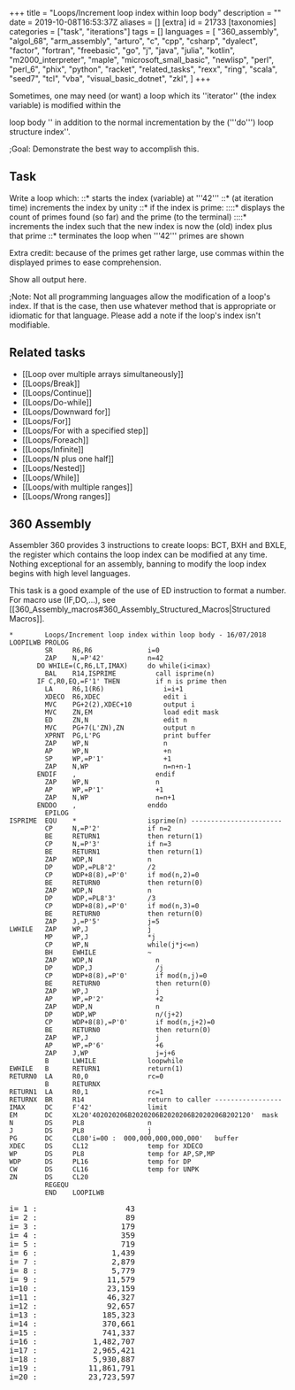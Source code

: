 +++
title = "Loops/Increment loop index within loop body"
description = ""
date = 2019-10-08T16:53:37Z
aliases = []
[extra]
id = 21733
[taxonomies]
categories = ["task", "iterations"]
tags = []
languages = [
  "360_assembly",
  "algol_68",
  "arm_assembly",
  "arturo",
  "c",
  "cpp",
  "csharp",
  "dyalect",
  "factor",
  "fortran",
  "freebasic",
  "go",
  "j",
  "java",
  "julia",
  "kotlin",
  "m2000_interpreter",
  "maple",
  "microsoft_small_basic",
  "newlisp",
  "perl",
  "perl_6",
  "phix",
  "python",
  "racket",
  "related_tasks",
  "rexx",
  "ring",
  "scala",
  "seed7",
  "tcl",
  "vba",
  "visual_basic_dotnet",
  "zkl",
]
+++

Sometimes, one may need   (or want)   a loop which
its   ''iterator''   (the index
variable)   is modified within the

loop body   '' in addition to the normal incrementation by the   ('''do''')   loop structure index''.


;Goal:
Demonstrate the best way to accomplish this.


<!-- ··· with a nod to Douglas Adams  (42 being the ultimate answer to THE question). !-->

## Task

Write a loop which:
::*   starts the index (variable) at   '''42'''
::*   (at iteration time)   increments the index by unity
::*   if the index is prime:
::::*   displays the count of primes found (so far) and the prime   (to the terminal)
::::*   increments the index such that the new index is now the (old) index plus that prime
::*   terminates the loop when   '''42'''   primes are shown


Extra credit:   because of the primes get rather large, use commas
within the displayed primes to ease comprehension.


Show all output here.


;Note:
Not all programming languages allow the modification of a
loop's index.   If that is the case, then use whatever method that
is appropriate or idiomatic for that language.   Please add a note
if the loop's index isn't modifiable.


## Related tasks

*   [[Loop over multiple arrays simultaneously]]
*   [[Loops/Break]]
*   [[Loops/Continue]]
*   [[Loops/Do-while]]
*   [[Loops/Downward for]]
*   [[Loops/For]]
*   [[Loops/For with a specified step]]
*   [[Loops/Foreach]]
*   [[Loops/Infinite]]
*   [[Loops/N plus one half]]
*   [[Loops/Nested]]
*   [[Loops/While]]
*   [[Loops/with multiple ranges]]
*   [[Loops/Wrong ranges]]





## 360 Assembly

Assembler 360 provides 3 instructions to create loops: BCT, BXH and BXLE, the register which contains the loop index can be modified at any time. Nothing exceptional for an assembly, banning to modify the loop index begins with high level languages.

This task is a good example of the use of ED instruction to format a number.
For macro use (IF,DO,...), see [[360_Assembly_macros#360_Assembly_Structured_Macros|Structured Macros]].

```360asm
*        Loops/Increment loop index within loop body - 16/07/2018
LOOPILWB PROLOG
         SR     R6,R6              i=0
         ZAP    N,=P'42'           n=42
       DO WHILE=(C,R6,LT,IMAX)     do while(i<imax)
         BAL    R14,ISPRIME          call isprime(n)
       IF C,R0,EQ,=F'1' THEN         if n is prime then
         LA     R6,1(R6)               i=i+1
         XDECO  R6,XDEC                edit i
         MVC    PG+2(2),XDEC+10        output i
         MVC    ZN,EM                  load edit mask
         ED     ZN,N                   edit n
         MVC    PG+7(L'ZN),ZN          output n
         XPRNT  PG,L'PG                print buffer
         ZAP    WP,N                   n
         AP     WP,N                   +n
         SP     WP,=P'1'               +1
         ZAP    N,WP                   n=n+n-1
       ENDIF    ,                    endif
         ZAP    WP,N                 n
         AP     WP,=P'1'             +1
         ZAP    N,WP                 n=n+1
       ENDDO    ,                  enddo
         EPILOG
ISPRIME  EQU    *                  isprime(n) -----------------------
         CP     N,=P'2'            if n=2
         BE     RETURN1            then return(1)
         CP     N,=P'3'            if n=3
         BE     RETURN1            then return(1)
         ZAP    WDP,N              n
         DP     WDP,=PL8'2'        /2
         CP     WDP+8(8),=P'0'     if mod(n,2)=0
         BE     RETURN0            then return(0)
         ZAP    WDP,N              n
         DP     WDP,=PL8'3'        /3
         CP     WDP+8(8),=P'0'     if mod(n,3)=0
         BE     RETURN0            then return(0)
         ZAP    J,=P'5'            j=5
LWHILE   ZAP    WP,J               j
         MP     WP,J               *j
         CP     WP,N               while(j*j<=n)
         BH     EWHILE             ~
         ZAP    WDP,N                n
         DP     WDP,J                /j
         CP     WDP+8(8),=P'0'       if mod(n,j)=0
         BE     RETURN0              then return(0)
         ZAP    WP,J                 j
         AP     WP,=P'2'             +2
         ZAP    WDP,N                n
         DP     WDP,WP               n/(j+2)
         CP     WDP+8(8),=P'0'       if mod(n,j+2)=0
         BE     RETURN0              then return(0)
         ZAP    WP,J                 j
         AP     WP,=P'6'             +6
         ZAP    J,WP                 j=j+6
         B      LWHILE             loopwhile
EWHILE   B      RETURN1            return(1)
RETURN0  LA     R0,0               rc=0
         B      RETURNX
RETURN1  LA     R0,1               rc=1
RETURNX  BR     R14                return to caller -----------------
IMAX     DC     F'42'              limit
EM       DC     XL20'402020206B2020206B2020206B2020206B202120'  mask
N        DS     PL8                n
J        DS     PL8                j
PG       DC     CL80'i=00 :  000,000,000,000,000'   buffer
XDEC     DS     CL12               temp for XDECO
WP       DS     PL8                temp for AP,SP,MP
WDP      DS     PL16               temp for DP
CW       DS     CL16               temp for UNPK
ZN       DS     CL20
         REGEQU
         END    LOOPILWB
```

<pre style="height:40ex">
i= 1 :                   43
i= 2 :                   89
i= 3 :                  179
i= 4 :                  359
i= 5 :                  719
i= 6 :                1,439
i= 7 :                2,879
i= 8 :                5,779
i= 9 :               11,579
i=10 :               23,159
i=11 :               46,327
i=12 :               92,657
i=13 :              185,323
i=14 :              370,661
i=15 :              741,337
i=16 :            1,482,707
i=17 :            2,965,421
i=18 :            5,930,887
i=19 :           11,861,791
i=20 :           23,723,597
i=21 :           47,447,201
i=22 :           94,894,427
i=23 :          189,788,857
i=24 :          379,577,741
i=25 :          759,155,483
i=26 :        1,518,310,967
i=27 :        3,036,621,941
i=28 :        6,073,243,889
i=29 :       12,146,487,779
i=30 :       24,292,975,649
i=31 :       48,585,951,311
i=32 :       97,171,902,629
i=33 :      194,343,805,267
i=34 :      388,687,610,539
i=35 :      777,375,221,081
i=36 :    1,554,750,442,183
i=37 :    3,109,500,884,389
i=38 :    6,219,001,768,781
i=39 :   12,438,003,537,571
i=40 :   24,876,007,075,181
i=41 :   49,752,014,150,467
i=42 :   99,504,028,301,131

```



## ALGOL 68

In Algol 68, the FOR loop counter cannot be modified in the loop. This uses a WHILE loop testing at the top but is otherwise largely a translation of the Kotlin entry.

```algol68
BEGIN
    # returns TRUE if n is prime, FALSE otherwise #
    PROC is prime = ( LONG INT n )BOOL:
         IF   n MOD 2 = 0 THEN n = 2
         ELIF n MOD 3 = 0 THEN n = 3
         ELSE
            LONG INT d := 5;
            BOOL result := TRUE;
            WHILE IF   d * d > n   THEN FALSE
                  ELIF n MOD d = 0 THEN result := FALSE
                  ELIF d +:= 2;
                       n MOD d = 0 THEN result := FALSE
                  ELSE d +:= 4; TRUE
                  FI
            DO SKIP OD;
            result
         FI # is prime # ;

    LONG INT i := 42;
    LONG INT n := 0;
    WHILE n < 42 DO
        IF is prime( i ) THEN
            n +:= 1;
            print( ( "n = "
                   , whole( n,  -2 )
                   , "  "
                   , whole( i, -19 )
                   , newline
                   )
                 );
            i +:= i - 1
        FI;
        i +:= 1
    OD
END
```

```txt

n =  1                   43
n =  2                   89
n =  3                  179
n =  4                  359
n =  5                  719
n =  6                 1439
n =  7                 2879
n =  8                 5779
n =  9                11579
n = 10                23159
n = 11                46327
n = 12                92657
n = 13               185323
n = 14               370661
n = 15               741337
n = 16              1482707
n = 17              2965421
n = 18              5930887
n = 19             11861791
n = 20             23723597
n = 21             47447201
n = 22             94894427
n = 23            189788857
n = 24            379577741
n = 25            759155483
n = 26           1518310967
n = 27           3036621941
n = 28           6073243889
n = 29          12146487779
n = 30          24292975649
n = 31          48585951311
n = 32          97171902629
n = 33         194343805267
n = 34         388687610539
n = 35         777375221081
n = 36        1554750442183
n = 37        3109500884389
n = 38        6219001768781
n = 39       12438003537571
n = 40       24876007075181
n = 41       49752014150467
n = 42       99504028301131

```



## ARM Assembly

```ARM Assembly

/* ARM assembly Raspberry PI  */
/*  program loopinc96.s   */

/************************************/
/* Constantes                       */
/************************************/
.equ STDOUT, 1     @ Linux output console
.equ EXIT,   1     @ Linux syscall
.equ WRITE,  4     @ Linux syscall

/*********************************/
/* Initialized data              */
/*********************************/
.data
szMessMultOver:     .asciz "Multiplication 64 : Dépassement de capacité.\n"
sMessResult:        .ascii "Index  : "
sMessIndex:         .fill 11, 1, ' '            @ size => 11
                    .ascii "Value  : "
sMessValeur:        .fill 21, 1, ' '            @ size => 21
szCarriageReturn:   .asciz "\n"

/*********************************/
/* UnInitialized data            */
/*********************************/
.bss
/*********************************/
/*  code section                 */
/*********************************/
.text
.global main
main:                                              @ entry of program
    mov r7,#0                                      @ counter
    mov r5,#42                                     @ start index low bits
    mov r6,#0                                      @ start index high bits
1:                                                 @ begin loop
    mov r0,r5
    mov r1,r6
    bl isPrime                                     @ prime ?
    bcs 100f                                       @ error overflow ?
    cmp r0,#1                                      @ is prime ?
    beq 2f                                         @ yes
    adds r5,#1                                     @ no -> increment index
    addcs r6,#1
    b 1b                                           @ and loop
2:                                                 @ display index and prime
    add r7,#1                                      @ increment counter
    mov r0,r7
    ldr r1,iAdrsMessIndex                          @ conversion index
    bl conversion10
    mov r0,r5
    mov r1,r6                                      @ conversion value
    ldr r2,iAdrsMessValeur
    bl conversionRegDoubleU                        @ conversion double -> ascii
    ldr r0,iAdrsMessResult
    bl affichageMess

    adds r5,r5
    add r6,r6
    addcs r6,#1
    cmp r7,#42                                     @ end ?
    blt 1b                                         @ no loop

100:                                               @ standard end of the program
    mov r0, #0                                     @ return code
    mov r7, #EXIT                                  @ request to exit program
    svc #0                                         @ perform the system call

iAdrsMessIndex:           .int sMessIndex
iAdrsMessValeur:          .int sMessValeur
iAdrszCarriageReturn:     .int szCarriageReturn
iAdrsMessResult:          .int sMessResult


/******************************************************************/
/*     display text with size calculation                         */
/******************************************************************/
/* r0 contains the address of the message */
affichageMess:
    push {r0,r1,r2,r7,lr}                          @ save  registres
    mov r2,#0                                      @ counter length
1:                                                 @ loop length calculation
    ldrb r1,[r0,r2]                                @ read octet start position + index
    cmp r1,#0                                      @ if 0 its over
    addne r2,r2,#1                                 @ else add 1 in the length
    bne 1b                                         @ and loop
                                                   @ so here r2 contains the length of the message
    mov r1,r0                                      @ address message in r1
    mov r0,#STDOUT                                 @ code to write to the standard output Linux
    mov r7, #WRITE                                 @ code call system "write"
    svc #0                                         @ call systeme
    pop {r0,r1,r2,r7,lr}                           @ restaur des  2 registres */
    bx lr                                          @ return
/******************************************************************/
/*     Converting a register to a decimal unsigned                */
/******************************************************************/
/* r0 contains value and r1 address area   */
/* r0 return size of result (no zero final in area) */
/* area size => 11 bytes          */
.equ LGZONECAL,   10
conversion10:
    push {r1-r4,lr}                                   @ save registers
    mov r3,r1
    mov r2,#LGZONECAL
1:                                                    @ start loop
    bl divisionpar10U                                 @ unsigned  r0 <- dividende. quotient ->r0 reste -> r1
    add r1,#48                                        @ digit
    strb r1,[r3,r2]                                   @ store digit on area
    cmp r0,#0                                         @ stop if quotient = 0
    subne r2,#1                                       @ else previous position
    bne 1b                                            @ and loop
                                                      @ and move digit from left of area
    mov r4,#0
2:
    ldrb r1,[r3,r2]
    strb r1,[r3,r4]
    add r2,#1
    add r4,#1
    cmp r2,#LGZONECAL
    ble 2b
                                                      @ and move spaces in end on area
    mov r0,r4                                         @ result length
    mov r1,#' '                                       @ space
3:
    strb r1,[r3,r4]                                   @ store space in area
    add r4,#1                                         @ next position
    cmp r4,#LGZONECAL
    ble 3b                                            @ loop if r4 <= area size

100:
    pop {r1-r4,lr}                                    @ restaur registres
    bx lr                                             @return

/***************************************************/
/*   division par 10   unsigned                    */
/***************************************************/
/* r0 dividende   */
/* r0 quotient   */
/* r1 remainder  */
divisionpar10U:
    push {r2,r3,r4, lr}
    mov r4,r0                                          @ save value
    //mov r3,#0xCCCD                                   @ r3 <- magic_number lower  raspberry 3
    //movt r3,#0xCCCC                                  @ r3 <- magic_number higter raspberry 3
    ldr r3,iMagicNumber                                @ r3 <- magic_number    raspberry 1 2
    umull r1, r2, r3, r0                               @ r1<- Lower32Bits(r1*r0) r2<- Upper32Bits(r1*r0)
    mov r0, r2, LSR #3                                 @ r2 <- r2 >> shift 3
    add r2,r0,r0, lsl #2                               @ r2 <- r0 * 5
    sub r1,r4,r2, lsl #1                               @ r1 <- r4 - (r2 * 2)  = r4 - (r0 * 10)
    pop {r2,r3,r4,lr}
    bx lr                                              @ leave function
iMagicNumber:  	.int 0xCCCCCCCD
/***************************************************/
/*   number is prime ?              */
/***************************************************/
/* r0 contains low bytes of double */
/* r1 contains high bytes of double */
/* r0 returns 1 if prime else 0  */
@2147483647
@4294967297
@131071
isPrime:
    push {r1-r5,lr}                      @ save registers
    mov r4,r0                            @ save double
    mov r5,r1
    subs r2,r0,#1                        @ exposant n - 1
    sbcs r3,r1,#0

    mov r0,#2                            @ base  2
    mov r1,#0
    bl moduloPuR96                       @ compute modulo
    bcs 100f                             @ overflow error
    cmp r0,#1                            @ modulo <> 1 -> no prime
    bne 90f

    mov r0,#3                            @ base 3
    mov r1,#0
    bl moduloPuR96
    bcs 100f                             @ overflow error
    cmp r0,#1
    bne 90f

    mov r0,#5                            @ base 5
    mov r1,#0
    bl moduloPuR96
    bcs 100f                             @ overflow error
    cmp r0,#1
    bne 90f

    mov r0,#7                            @ base 7
    mov r1,#0
    bl moduloPuR96
    bcs 100f                             @ overflow error
    cmp r0,#1
    bne 90f

    mov r0,#11                           @ base 11
    mov r1,#0
    bl moduloPuR96
    bcs 100f                             @ overflow error
    cmp r0,#1
    bne 90f

    mov r0,#13                           @ base 13
    mov r1,#0
    bl moduloPuR96
    bcs 100f                             @ overflow error
    cmp r0,#1
    bne 90f

    mov r0,#17                           @ base 17
    mov r1,#0
    bl moduloPuR96
    bcs 100f                             @ overflow error
    cmp r0,#1
    bne 90f
    mov r0,#1                            @ is prime
    msr     cpsr_f, #0                   @ no error overflow zero -> flags
    b 100f
90:
    mov r0,#0                            @ no prime
    msr     cpsr_f, #0                   @ no error overflow zero -> flags
100:                                     @ fin standard de la fonction
    pop {r1-r5,lr}                       @ restaur registers
    bx lr                                @ return


/********************************************************/
/*   compute  b pow e modulo m  */
/*                                             */
/********************************************************/
/* r0 base double low bits */
/* r1 base double high bits */
/* r2 exposant low bitss  */
/* r3 exposant high bits */
/* r4 modulo low bits */
/* r5 modulo high bits */
/* r0 returns result low bits */
/* r1 returns result high bits */
/* if overflow , flag carry is set else is clear */
moduloPuR96:
    push {r2-r12,lr}                       @ save registers
    cmp r0,#0                              @ control low byte <> zero
    bne 1f
    cmp r1,#0                              @ control high bytes <> zero
    beq 100f
1:
    mov r9,r4                              @ modulo PB
    mov r10,r5                             @ modulo PH
    mov r5,r2                              @ exposant **
    mov r6,r3                              @ exposant
    mov r7,r0                              @ base PB
    mov r8,r1                              @ base PH
    mov r2,#0
    mov r3,r9
    mov r4,r10
    mov r11,#1                             @ result PB
    mov r12,#0                             @ result PH
/* r0 contient partie basse dividende */
/* r1 contient partie moyenne dividende */
/* r2 contient partie haute du diviseur */
/* r3 contient partie basse diviseur  */
/* r4 contient partie haute diviseur  */
/* r0 retourne partie basse du quotient */
/* r1 retourne partie moyenne du quotient */
/* r2 retourne partie haute du quotient */
/* r3 retourne partie basse du reste */
/* r4 retourne partie haute du reste */
    bl divisionReg96DU
    mov r7,r3                               @ base <- remainder
    mov r8,r4
2:
    tst r5,#1                               @ test du bit 0
    beq 3f
    mov r0,r7
    mov r1,r8
    mov r2,r11
    mov r3,r12
    bl multiplicationR96U
    bcs 100f                                @ error overflow
    mov r3,r9
    mov r4,r10
    bl divisionReg96DU
    mov r11,r3                              @ result <- remainder
    mov r12,r4
3:
    mov r0,r7
    mov r1,r8
    mov r2,r7
    mov r3,r8
    bl multiplicationR96U
    bcs 100f                                @ error overflow
    mov r3,r9
    mov r4,r10
    bl divisionReg96DU
    mov r7,r3                               @ base <- remainder
    mov r8,r4

    lsr r5,#1
    lsrs r6,#1
    orrcs r5,#0x80000000
    cmp r5,#0
    bne 2b
    cmp r6,#0
    bne 2b
    mov r0,r11
    mov r1,r12
    msr     cpsr_f, #0                       @ no error overflow zero -> flags
100:                                         @ end function
   	pop {r2-r12,lr}                          @ restaur registers
    bx lr                                    @ return
/***************************************************/
/*   multiplication 2 registers (64 bits) unsigned */
/*   result in 3 registers 96 bits                 */
/***************************************************/
/* r0 low bits number 1    */
/* r1 high bits number 1    */
/* r2 low bits number 2    */
/* r3 high bits number 2    */
/* r0 returns low bits résult   */
/* r1 returns median bits résult */
/* r2 returns high bits résult  */
/* if overflow , flag carry is set else is clear */
multiplicationR96U:
    push {r3-r8,lr}           @ save registers
    umull r5,r6,r0,r2         @ mult low bits
    umull r4,r8,r0,r3         @ mult low bits 1 high bits 2
    mov r0,r5                 @ result low bits ok
    adds r4,r6                @ add results
    addcs  r8,#1              @ carry
    umull r6,r7,r1,r2         @ mult high bits 1 low bits 2
    adds r4,r6                @ add results
    addcs  r8,#1              @ carry
    adds r8,r7                @ add results
    bcs 99f                   @ overflow ?
    umull r6,r7,r1,r3         @ mult high bits 1 high bits 2
    cmp r7,#0                 @ error overflow ?
    bne 99f
    adds r8,r6                @ add results
    bcs 99f                   @ error overflow
    mov r1,r4                 @ return median bytes
    mov r2,r8                 @ return high bytes
    msr cpsr_f, #0            @ no error overflow zero -> flags
    b 100f
99:                           @ display message overflow
	ldr r0,iAdrszMessMultOver @
	bl affichageMess
    mov r0,#0
    mov r1,#0
    msr cpsr_f, #1<<29        @ maj flag carry à 1  et tous les autres à 0
100:                          @ end function
   	pop {r3-r8,lr}            @ restaur registers
    bx lr                     @ return
iAdrszMessMultOver:         .int szMessMultOver
/***************************************************/
/*   division number (3 registers) 92 bits by number (2 registers) 64 bits */
/*           unsigned                            */
/***************************************************/
/* r0 low bits dividende */
/* r1 median bits dividende */
/* r2 high bits dividende */
/* r3 low bits divisor  */
/* r4 high bits divis0r  */
/* r0 returns low bits quotient */
/* r1 returns median bits quotient */
/* r2 returns high bits quotien */
/* r3 returns low bits remainder */
/* r4 returns high bits remainder */
/* remainder do not is 3 registers */
divisionReg96DU:
    push {r5-r10,lr}    @ save registers
    mov r7,r3           @ low bits divisor
    mov r8,r4           @ high bits divisor
    mov r4,r0           @ low bits dividende -> low bits quotient
    mov r5,r1           @ median bits dividende  -> median bits quotient
    mov r6,r2           @ high bits dividende -> high bits quotient

                        @
    mov r0,#0           @ low bits remainder
    mov r1,#0           @ median bits remainder
    mov r2,#0           @ high bits remainder (not useful)
    mov r9,#96          @ counter loop (32 bits * 3)
    mov r10,#0          @ last bit
1:
    lsl   r2,#1         @ shift left high bits remainder
    lsls  r1,#1         @ shift left median bits remainder
    orrcs r2,#1         @ left bit median -> right bit high
    lsls r0,#1          @ shift left low bits remainder
    orrcs r1,#1         @ left bit low -> right bit median
    lsls r6,#1          @ shift left high bits quotient
    orrcs r0,#1         @ left bit high -> right bit low remainder
    lsls r5,#1          @ shift left median bits quotient
    orrcs r6,#1         @ left bit median -> right bit high
    lsls r4,#1          @ shift left low bits quotient
    orrcs r5,#1         @ left bit low -> right bit median
    orr r4,r10          @ last bit -> bit 0 quotient
    mov r10,#0          @ raz du bit
                        @ compare  remainder and divisor
    cmp r2,#0           @ high bit remainder
    bne 2f
    cmp r1,r8           @ compare median bits
    blo 3f              @ lower
    bhi 2f              @ highter
    cmp r0,r7           @ equal -> compare low bits
    blo 3f              @ lower
2:                      @ remainder > divisor
    subs r0,r7          @ sub divisor of remainder
    sbcs r1,r8
    mov r10,#0          @ reuse ponctuelle  r10
    sbc r2,r2,r10       @ carry
    mov r10,#1          @ last bit à 1
3:
    subs r9,#1          @ increment counter loop
    bgt 1b              @ and loop
    lsl r6,#1           @ shift left high bits quotient
    lsls r5,#1          @ shift left median bits quotient
    orrcs r6,#1         @ left bit median -> right bit high
    lsls r4,#1          @ shift left low bits quotient
    orrcs r5,#1         @ left bit low -> right bit median
    orr r4,r10          @ last bit -> bit 0 quotient
    mov r3,r0           @ low bits remainder
    mov r0,r4           @ low bits quotient
    mov r4,r1           @ high bits remainder
    mov r1,r5           @ median bits quotient
    //mov r5,r2
    mov r2,r6           @ high bits quotient

100:                    @ end function
   	pop {r5-r10,lr}     @ restaur registers
    bx lr               @ return

/***************************************************/
/*   Conversion double integer 64bits in ascii     */
/***************************************************/
/* r0 contains low bits     */
/* r1 contains high bits    */
/* r2 contains address area */
conversionRegDoubleU:
    push {r0-r5,lr}         @ save registers
    mov r5,r2
    mov r4,#19              @ start location
    mov r2,#10              @ conversion decimale
1:                          @ begin loop
    bl divisionReg64U       @ division by 10
    add r3,#48              @ -> digit ascii
    strb r3,[r5,r4]         @ store digit in area index r4
    sub r4,r4,#1            @ decrement index
    cmp r0,#0               @ low bits quotient = zero ?
    bne 1b	                @ no -> loop
    cmp r1,#0               @ high bits quotient = zero ?
    bne 1b                  @ no -> loop
                            @ spaces -> begin area
    mov r3,#' '             @ space
2:
    strb r3,[r5,r4]         @ store space in area
    subs r4,r4,#1           @ decrement index
    bge 2b                  @ and loop if > zéro

100:                        @ end fonction
   	pop {r0-r5,lr}          @ restaur registers
    bx lr                   @ return
/***************************************************/
/*   division number 64 bits / number 32 bits      */
/***************************************************/
/* r0 contains low bits dividende  */
/* r1 contains high bits dividente */
/* r2 contains divisor             */
/* r0 returns low bits quotient    */
/* r1 returns high bits quotient   */
/* r3 returns remainder            */
divisionReg64U:
    push {r4,r5,lr}    @ save registers
    mov r5,#0          @ raz remainder R
    mov r3,#64         @ loop counter
    mov r4,#0          @ last bit
1:
    lsl r5,#1          @ shift left remainder one bit
    lsls r1,#1         @ shift left high bits quotient one bit
    orrcs r5,#1        @ and bit -> remainder
    lsls r0,#1         @ shift left low bits quotient one bit
    orrcs r1,#1        @ and left bit -> high bits
    orr r0,r4          @ last bit  quotient
    mov r4,#0          @ raz last bit
    cmp r5,r2          @ compare remainder divisor
    subhs r5,r2        @ if highter sub divisor of remainder
    movhs r4,#1        @  and 1 -> last bit
3:
    subs r3,#1         @ decrement counter loop
    bgt 1b             @ and loop if not zero
    lsl r1,#1          @ else shift left higt bits quotient
    lsls r0,#1         @ and shift  left low bits
    orrcs r1,#1
    orr r0,r4          @ last bit quotient
    mov r3,r5
100:                   @ end function
    pop {r4,r5,lr}     @ restaur registers
    bx lr              @ return

```

<Pre>
pi@raspberrypi:~/asm/rosetta/ASS3 $ loopsinc96
Index  : 1          Value  :                   43
Index  : 2          Value  :                   89
Index  : 3          Value  :                  179
Index  : 4          Value  :                  359
Index  : 5          Value  :                  719
Index  : 6          Value  :                 1439
Index  : 7          Value  :                 2879
Index  : 8          Value  :                 5779
Index  : 9          Value  :                11579
Index  : 10         Value  :                23159
Index  : 11         Value  :                46327
Index  : 12         Value  :                92657
Index  : 13         Value  :               185323
Index  : 14         Value  :               370661
Index  : 15         Value  :               741337
Index  : 16         Value  :              1482707
Index  : 17         Value  :              2965421
Index  : 18         Value  :              5930887
Index  : 19         Value  :             11861791
Index  : 20         Value  :             23723597
Index  : 21         Value  :             47447201
Index  : 22         Value  :             94894427
Index  : 23         Value  :            189788857
Index  : 24         Value  :            379577741
Index  : 25         Value  :            759155483
Index  : 26         Value  :           1518310967
Index  : 27         Value  :           3036621941
Index  : 28         Value  :           6073243889
Index  : 29         Value  :          12146487779
Index  : 30         Value  :          24292975649
Index  : 31         Value  :          48585951311
Index  : 32         Value  :          97171902629
Index  : 33         Value  :         194343805267
Index  : 34         Value  :         388687610539
Index  : 35         Value  :         777375221081
Index  : 36         Value  :        1554750442183
Index  : 37         Value  :        3109500884389
Index  : 38         Value  :        6219001768781
Index  : 39         Value  :       12438003537571
Index  : 40         Value  :       24876007075181
Index  : 41         Value  :       49752014150467
Index  : 42         Value  :       99504028301131

```



## Arturo

```arturo
i 42
n 0

loop n<42 {
    if $(isPrime i) {
        n n+1
        print "n = " + $(padRight $(toString n) 2) + $(padRight $(toString i) 20)
        i 2*i-1
    }
    i i+1
}
```

```txt
n =  1                  43
n =  2                  89
n =  3                 179
n =  4                 359
n =  5                 719
n =  6                1439
n =  7                2879
n =  8                5779
n =  9               11579
n = 10               23159
n = 11               46327
n = 12               92657
n = 13              185323
n = 14              370661
n = 15              741337
n = 16             1482707
n = 17             2965421
n = 18             5930887
n = 19            11861791
n = 20            23723597
n = 21            47447201
n = 22            94894427
n = 23           189788857
n = 24           379577741
n = 25           759155483
n = 26          1518310967
n = 27          3036621941
n = 28          6073243889
n = 29         12146487779
n = 30         24292975649
n = 31         48585951311
n = 32         97171902629
n = 33        194343805267
n = 34        388687610539
n = 35        777375221081
n = 36       1554750442183
n = 37       3109500884389
n = 38       6219001768781
n = 39      12438003537571
n = 40      24876007075181
n = 41      49752014150467
n = 42      99504028301131
```


## C

The following uses a 'for' rather than a 'do/while' loop but otherwise is similar to the Kotlin
entry.

The 'thousands separator' aspect (using the ' flag in printf and setting the locale appropriately) works fine when compiled with gcc on Ubuntu 14.04 but may not work on some other systems as this is not a standard flag.

```c
#include <stdio.h>
#include <locale.h>

#define LIMIT 42

int is_prime(long long n) {
    if (n % 2 == 0) return n == 2;
    if (n % 3 == 0) return n == 3;
    long long d = 5;
    while (d * d <= n) {
        if (n % d == 0) return 0;
        d += 2;
        if (n % d == 0) return 0;
        d += 4;
    }
    return 1;
}

int main() {
    long long i;
    int n;
    setlocale(LC_NUMERIC, "");
    for (i = LIMIT, n = 0; n < LIMIT; i++)
        if (is_prime(i)) {
            n++;
            printf("n = %-2d  %'19lld\n", n, i);
            i += i - 1;
        }
    return 0;
}
```


```txt

Same as Kotlin entry

```


## C++


```cpp

#include "stdafx.h"
#include <iostream>
#include <math.h>
using namespace std;

bool isPrime(double number)
{
    for (double i = number - 1; i >= 2; i--) {
        if (fmod(number, i) == 0)
	    return false;
    }
    return true;
}
int main()
{
    double i = 42;
    int n = 0;
    while (n < 42)
    {
        if (isPrime(i))
        {
            n++;
	    cout.width(1); cout << left << "n = " << n;
            //Only for Text Alignment
            if (n < 10)
	    {
	        cout.width(40); cout << right << i << endl;
	    }
	    else
	    {
		cout.width(39); cout << right << i << endl;
	    }
            i += i - 1;
	}
	i++;
    }
    return 0;
}
```



## C#


```c#

using System;
using System.Globalization;

namespace PrimeNumberLoopcs
{
    class Program
    {
        static bool isPrime(double number)
        {
            for(double i = number - 1; i > 1; i--)
            {
                if (number % i == 0)
                    return false;
            }
            return true;
        }
        static void Main(string[] args)
        {
            NumberFormatInfo nfi = new CultureInfo("en-US", false).NumberFormat;
            nfi.NumberDecimalDigits = 0;
            double i = 42;
            int n = 0;
            while (n < 42)
            {
                if (isPrime(i))
                {
                    n++;
                    Console.WriteLine("n = {0,-20} {1,20}", n, i.ToString("N", nfi));
                    i += i - 1;
                }
                i++;
            }
        }
    }
}
```

```txt

n = 1                                      43
n = 2                                      89
n = 3                                     179
n = 4                                     359
n = 5                                     719
n = 6                                   1,439
n = 7                                   2,879
n = 8                                   5,779
n = 9                                  11,579
n = 10                                 23,159
n = 11                                 46,327
n = 12                                 92,657
n = 13                                185,323
n = 14                                370,661
n = 15                                741,337
n = 16                              1,482,707
n = 17                              2,965,421
n = 18                              5,930,887
n = 19                             11,861,791
n = 20                             23,723,597
n = 21                             47,447,201
n = 22                             94,894,427
n = 23                            189,788,857
n = 24                            379,577,741
n = 25                            759,155,483
n = 26                          1,518,310,967
n = 27                          3,036,621,941
n = 28                          6,073,243,889
n = 29                         12,146,487,779
n = 30                         24,292,975,649
n = 31                         48,585,951,311
n = 32                         97,171,902,629
n = 33                        194,343,805,267
n = 34                        388,687,610,539
n = 35                        777,375,221,081
n = 36                      1,554,750,442,183
n = 37                      3,109,500,884,389
n = 38                      6,219,001,768,781
n = 39                     12,438,003,537,571
n = 40                     24,876,007,075,181
n = 41                     49,752,014,150,467
n = 42                     99,504,028,301,131

```



## Dyalect



```Dyalect
func isPrime(number) {
    if number <= 1 {
        return false
    }
    else if number % 2 == 0 {
        return number == 2
    }

    var i = 3

    while (i * i) < number {
        if number % i == 0 {
            return false
        }
        i += 2
    }

    return true
}

var i = 42
var n = 0

while n < 42 {
    if isPrime(i) {
        n += 1
        print("n = \(n)\t\(i)")
        i += i - 1
    }
    i += 1
}
```


Output:


```txt
n = 1   43
n = 2   89
n = 3   179
n = 4   359
n = 5   719
n = 6   1439
n = 7   2879
n = 8   5779
n = 9   11579
n = 10  23159
n = 11  46327
n = 12  92657
n = 13  185323
n = 14  370661
n = 15  741337
n = 16  1482707
n = 17  2965421
n = 18  5930887
n = 19  11861791
n = 20  23723597
n = 21  47447201
n = 22  94894427
n = 23  189788857
n = 24  379577741
n = 25  759155483
n = 26  1518310967
n = 27  3036621941
n = 28  6073243889
n = 29  12146487779
n = 30  24292975649
n = 31  48585951311
n = 32  97171902629
n = 33  194343805267
n = 34  388687610539
n = 35  777375221081
n = 36  1554750442183
n = 37  3109500884389
n = 38  6219001768781
n = 39  12438003537571
n = 40  24876007075181
n = 41  49752014150467
n = 42  99504028301131
```


=={{header|F_Sharp|F#}}==
This task uses [http://www.rosettacode.org/wiki/Extensible_prime_generator#The_function Extensible Prime Generator (F#)]

```fsharp

// Well I don't do loops. Nigel Galloway: March 17th., 2019. Let me try to explain where the loopy variables are, for the imperatively constrained.
// cUL allows me to claim the rather trivial extra credit (commas in the numbers)
let cUL=let g=System.Globalization.CultureInfo("en-GB") in (fun (n:uint64)->n.ToString("N0",g))
// fN is primality by trial division
let fN g=pCache|>Seq.map uint64|>Seq.takeWhile(fun n->n*n<g)|>Seq.forall(fun n->g%n>0UL)
// unfold is sort of a loop incremented by 1 in this case
let fG n=Seq.unfold(fun n->Some(n,(n+1UL))) n|>Seq.find(fN)
// unfold is sort of a loop with fG as an internal loop incremented by the exit value of the internal loop in this case.
Seq.unfold(fun n->let n=fG n in Some(n,n+n)) 42UL|>Seq.take 42|>Seq.iteri(fun n g->printfn "%2d -> %s"  (n+1) (cUL g))

```

```txt

 1 -> 43
 2 -> 89
 3 -> 179
 4 -> 359
 5 -> 719
 6 -> 1,439
 7 -> 2,879
 8 -> 5,779
 9 -> 11,579
10 -> 23,159
11 -> 46,327
12 -> 92,657
13 -> 185,323
14 -> 370,661
15 -> 741,337
16 -> 1,482,707
17 -> 2,965,421
18 -> 5,930,887
19 -> 11,861,791
20 -> 23,723,597
21 -> 47,447,201
22 -> 94,894,427
23 -> 189,788,857
24 -> 379,577,741
25 -> 759,155,483
26 -> 1,518,310,967
27 -> 3,036,621,941
28 -> 6,073,243,889
29 -> 12,146,487,779
30 -> 24,292,975,649
31 -> 48,585,951,311
32 -> 97,171,902,629
33 -> 194,343,805,267
34 -> 388,687,610,539
35 -> 777,375,221,081
36 -> 1,554,750,442,183
37 -> 3,109,500,884,389
38 -> 6,219,001,768,781
39 -> 12,438,003,537,571
40 -> 24,876,007,075,181
41 -> 49,752,014,150,467
42 -> 99,504,028,301,131

```



## Factor

Explicit loop indices are non-idiomatic, but Factor is certainly capable of using them. Factor has a for loop near-equivalent, <code><range> [ ] each</code>, but since it doesn't mesh well with mutation, a while loop is used.

###  Using two numbers on the data stack


```factor
USING: formatting kernel math math.primes
tools.memory.private ;
IN: rosetta-code.loops-inc-body

42
0
[ dup 42 < ] [
    over prime? [
        1 + 2dup swap commas
        "n = %-2d  %19s\n" printf
        [ dup + 1 - ] dip
    ] when
    [ 1 + ] dip
] while
2drop
```


###  Using lexical variables

Factor provides lexical variables for situations where they improve readability.

```factor
USING: formatting kernel math math.primes
tools.memory.private ;
IN: rosetta-code.loops-inc-body

[let
    42 :> i!
    0  :> n!
    [ n 42 < ] [
        i prime? [
            n 1 + n!
            n i commas "n = %-2d  %19s\n" printf
            i i + 1 - i!
        ] when
        i 1 + i!
    ] while
]
```

```txt

n = 1                    43
n = 2                    89
n = 3                   179
n = 4                   359
n = 5                   719
n = 6                 1,439
n = 7                 2,879
n = 8                 5,779
n = 9                11,579
n = 10               23,159
n = 11               46,327
n = 12               92,657
n = 13              185,323
n = 14              370,661
n = 15              741,337
n = 16            1,482,707
n = 17            2,965,421
n = 18            5,930,887
n = 19           11,861,791
n = 20           23,723,597
n = 21           47,447,201
n = 22           94,894,427
n = 23          189,788,857
n = 24          379,577,741
n = 25          759,155,483
n = 26        1,518,310,967
n = 27        3,036,621,941
n = 28        6,073,243,889
n = 29       12,146,487,779
n = 30       24,292,975,649
n = 31       48,585,951,311
n = 32       97,171,902,629
n = 33      194,343,805,267
n = 34      388,687,610,539
n = 35      777,375,221,081
n = 36    1,554,750,442,183
n = 37    3,109,500,884,389
n = 38    6,219,001,768,781
n = 39   12,438,003,537,571
n = 40   24,876,007,075,181
n = 41   49,752,014,150,467
n = 42   99,504,028,301,131

```



## Fortran

Fortran does not allow to modify the index inside the loop.

```fortran
do i=1,10
  write(*,*) i
  i=i+1
end do
```


```txt

Error - I is currently being used as a DO or implied DO control variable
Compilation failed.

```



### Fortran 95


```fortran
! Loops Increment loop index within loop body - 17/07/2018
      integer*8 n
      imax=42
      i=0; n=42
      Do While(i<imax)
        If (isprime(n)==1) Then
          i=i+1
          Write (*,'(I2,1X,I20)') i,n
          n=n+n-1
        EndIf
        n=n+1
      EndDo
      End

      Function isprime(n)
        integer*8 n,i
        If (n==2 .OR. n==3) Then
          isprime=1
          return
        ElseIf (Mod(n,2)==0 .OR. Mod(n,3)==0) Then
          isprime=0
          return
        Else
          i=5
          Do While(i*i<=n)
            If (Mod(n,i)==0 .OR. Mod(n,i+2)==0) Then
              isprime=0
              return
            EndIf
            i=i+6
          EndDo
          isprime=1
          return
        EndIf
      EndFunction
```

<pre style="height:60ex">
 1                   43
 2                   89
 3                  179
 4                  359
 5                  719
 6                 1439
 7                 2879
 8                 5779
 9                11579
10                23159
11                46327
12                92657
13               185323
14               370661
15               741337
16              1482707
17              2965421
18              5930887
19             11861791
20             23723597
21             47447201
22             94894427
23            189788857
24            379577741
25            759155483
26           1518310967
27           3036621941
28           6073243889
29          12146487779
30          24292975649
31          48585951311
32          97171902629
33         194343805267
34         388687610539
35         777375221081
36        1554750442183
37        3109500884389
38        6219001768781
39       12438003537571
40       24876007075181
41       49752014150467
42       99504028301131

```



### Fortran IV

The limit is set to 25 due to the size of integer in Fortran IV.

```fortran
C LOOPS INCREMENT LOOP INDEX WITHIN LOOP BODY - 17/07/2018
      IMAX=25
      I=0
      N=42
  10  IF(I.GE.IMAX)GOTO 30
        IF(ISPRIME(N).NE.1)GOTO 20
          I=I+1
          WRITE(*,301) I,N
 301      FORMAT(I2,1X,I10)
          N=N+N-1
  20    N=N+1
      GOTO 10
  30  CONTINUE
      END

      FUNCTION ISPRIME(M)
        IF(M.NE.2 .AND. M.NE.3)GOTO 10
          ISPRIME=1
          RETURN
  10    IF(MOD(M,2).NE.0 .AND. MOD(M,3).NE.0)GOTO 20
          ISPRIME=0
          RETURN
  20      I=5
  30      IF(I*I.GT.M)GOTO 50
            IF(MOD(M,I).NE.0 .AND. MOD(M,I+2).NE.0)GOTO 40
              ISPRIME=0
              RETURN
  40        I=I+6
          GOTO 30
  50      ISPRIME=1
          RETURN
      END
```

<pre style="height:60ex">
 1         43
 2         89
 3        179
 4        359
 5        719
 6       1439
 7       2879
 8       5779
 9      11579
10      23159
11      46327
12      92657
13     185323
14     370661
15     741337
16    1482707
17    2965421
18    5930887
19   11861791
20   23723597
21   47447201
22   94894427
23  189788857
24  379577741
25  759155483

```


## FreeBASIC


```freebasic
' version 18-01-2019
' compile with: fbc -s console

Function isprime(number As ULongInt) As UInteger

    If number Mod 2 = 0 Then Return 0
    If number Mod 3 = 0 Then Return 0
    Dim As UInteger i, max = Sqr(number)

    For i = 5 To max Step 2
        If number Mod i = 0 Then Return 0
    Next

    Return 1

End Function

' ------=< MAIN >=------

Dim As UInteger counter
Dim As ULongInt i

Print : Print
counter = 0
For i = 42 To &HFFFFFFFFFFFFFFFF    ' for next loop, loop maximum = 2^64-1
    If isprime(i) Then
        counter += 1
        Print Using "n =### ##################,"; counter; i
        If counter >= 42 Then Exit for
        i += i -1
    End If
Next

' empty keyboard buffer
While InKey <> "" : Wend
Print : Print "hit any key to end program"
Sleep
End
```

<pre style="height:40ex">n =  1                  43
n =  2                  89
n =  3                 179
n =  4                 359
n =  5                 719
n =  6               1,439
n =  7               2,879
n =  8               5,779
n =  9              11,579
n = 10              23,159
n = 11              46,327
n = 12              92,657
n = 13             185,323
n = 14             370,661
n = 15             741,337
n = 16           1,482,707
n = 17           2,965,421
n = 18           5,930,887
n = 19          11,861,791
n = 20          23,723,597
n = 21          47,447,201
n = 22          94,894,427
n = 23         189,788,857
n = 24         379,577,741
n = 25         759,155,483
n = 26       1,518,310,967
n = 27       3,036,621,941
n = 28       6,073,243,889
n = 29      12,146,487,779
n = 30      24,292,975,649
n = 31      48,585,951,311
n = 32      97,171,902,629
n = 33     194,343,805,267
n = 34     388,687,610,539
n = 35     777,375,221,081
n = 36   1,554,750,442,183
n = 37   3,109,500,884,389
n = 38   6,219,001,768,781
n = 39  12,438,003,537,571
n = 40  24,876,007,075,181
n = 41  49,752,014,150,467
n = 42  99,504,028,301,131
```



## Go

This uses Go's 'for' loop but is otherwise similar to the Kotlin entry.

The 'thousands separator' aspect is dealt with by a couple of external packages (in the 'import' declarations) which can be installed using 'go get'.

```go
package main

import(
    "golang.org/x/text/language"
    "golang.org/x/text/message"
)

func isPrime(n uint64) bool {
    if n % 2 == 0 {
        return n == 2
    }
    if n % 3 == 0 {
        return n == 3
    }
    d := uint64(5)
    for d * d <= n {
        if n % d == 0 {
            return false
        }
        d += 2
        if n % d == 0 {
            return false
        }
        d += 4
    }
    return true
}

const limit = 42

func main() {
    p := message.NewPrinter(language.English)
    for i, n := uint64(limit), 0; n < limit; i++ {
        if isPrime(i) {
            n++
            p.Printf("n = %-2d  %19d\n", n, i)
            i += i - 1
        }
    }
}
```


```txt

Same as Kotlin entry

```



## J

Fun with j.  The verb tacit_loop implements the computation.

```j

tacit_loop =: _1&(>:@:{`[`]})@:(, (1&p: # _1 2&p.)@:{:)@:]^:(0 ~: (>: #))^:_ x:

```

Now derive it from the python solution.  The monadic verb loop fairly straightforwardly matches the python solution except that loop returns the vector of computed values rather than displays them.

```j

isPrime =: 1&p:
assert 1 1 0 -: isPrime 2 3 4   NB. test and example

loop =: verb define
 i =. x: y
 n =. i. 0
 while. y > # n do.
  if. isPrime i do.
   n =. n , i
   i =. _1 2 p. i
  end.
  i =. i + 1
 end.
 n
)

```

Store the vector of indexes using its tail as the current index, removing the `n' variable.  In doing so the last item of `i' is not part of the solution, hence change less than to less or equal, and discard the tail value.  Also extract the conversion to extended precision x: .

```J

loop =: verb define@:x:
 i =. y
 while. y >: # i do.
  if. isPrime {: i do.
   i =. (, _1 2 p. {:) i
  end.
  i =. _1 (>:@:{)`[`]} i
 end.
 }: i
)

```


Replace the "if" statement with a computation.  This one works by appending onto the solution vector isPrime copies of the proposed new index.

```J

loop =: verb define@:x:
 i =. y
 while. y >: # i do.
  i =. (, (isPrime # _1 2&p.)@:{:) i
  i =. _1 (>:@:{)`[`]} i
 end.
 }: i
)

```

Names are an issue brought forth in the j forums.  Names have most meaning to the person who wrote them, so there's a bit of J philosophy that says "show the code".  J doesn't enforce "code only", and definitions can encapsulate useful chunks of code.  If the names I've chosen don't work in your experience or language you could replace them with `a' and `b'.

```J

save_if_prime =: , (isPrime # _1 2&p.)@:{:
increment_tail =: _1&(>:@:{`[`]})

loop =: verb define@:x:
 i =. y
 while. y >: # i do.
  i =. save_if_prime i
  i =. increment_tail i
 end.
 }: i
)

```

Why make two assignments when j can increment at save?

```J

loop =: verb define@:x:
 i =. y
 while. y >: # i do.
  i =. increment_tail@:save_if_prime i
 end.
 }: i
)

```

Next replace the while loop with double application of J's generalized power conjunction.

```J

While =: conjunction def 'u^:(0~:v)^:_'

loop =: verb define@:x:
 i =. y
 }: increment_tail@:save_if_prime While(y >: #) i
)

```

By inspection the variable `i' doesn't contribute anything useful whatsoever.  The verb's argument, y, remains.
Finally, implemented as an hook [http://www.jsoftware.com/help/dictionary/dictf.htm verb trains] with 'y' and `i' as left ([) and right (]) arguments the complete definitions for tacit_loop are

```J

isPrime =: 1&p:
save_if_prime =: , (isPrime # _1 2&p.)@:{:
increment_tail =: _1&(>:@:{`[`]})
While =: conjunction def 'u^:(0~:v)^:_'
tacit_loop =: [: }: (increment_tail@:save_if_prime@:]While(>: #) x:)

```

Include the index numbers with demonstration:

```J

   9!:37 ] 0 2048 0 222  NB. output control permit lines of 2^11 columns

   (>:@:i. ,: tacit_loop) 42
 1  2   3   4   5    6    7    8     9    10    11    12     13     14     15      16      17      18       19       20       21       22        23        24        25         26         27         28          29          30          31          32           33           34           35            36            37            38             39             40             41             42
43 89 179 359 719 1439 2879 5779 11579 23159 46327 92657 185323 370661 741337 1482707 2965421 5930887 11861791 23723597 47447201 94894427 189788857 379577741 759155483 1518310967 3036621941 6073243889 12146487779 24292975649 48585951311 97171902629 194343805267 388687610539 777375221081 1554750442183 3109500884389 6219001768781 12438003537571 24876007075181 49752014150467 99504028301131


   NB. fix the definition.  Here's the code.
   tacit_loop f.
[: }: (_1&(>:@:{`[`]})@:(, (1&p: # _1 2&p.)@:{:)@:]^:(0 ~: (>: #))^:_ x:)


```

If the loop must require the output side effect, this save_if_prime definition does the trick.  Without the output hook it is probably more efficient than the copying version because it evaluates the hook
```txt
(, _1 2&p.@:{:)
```
 only when isPrime is true.

```J

   extra_credit =: ([: }. ,@(',' ,.~ _3 [\ ])&.|.@:":)&>
   show =: [ ([: echo@:deb@:({. , ' ' , {:)@:extra_credit # , {:)
   save_if_prime =: (, _1 2&p.@:{:)@:show^:(isPrime@:{:)
   empty@:tacit_loop 42
1 43
2 89
3 179
4 359
5 719
6 1,439
7 2,879
8 5,779
9 11,579
10 23,159
11 46,327
12 92,657
13 185,323
14 370,661
15 741,337
16 1,482,707
17 2,965,421
18 5,930,887
19 11,861,791
20 23,723,597
21 47,447,201
22 94,894,427
23 189,788,857
24 379,577,741
25 759,155,483
26 1,518,310,967
27 3,036,621,941
28 6,073,243,889
29 12,146,487,779
30 24,292,975,649
31 48,585,951,311
32 97,171,902,629
33 194,343,805,267
34 388,687,610,539
35 777,375,221,081
36 1,554,750,442,183
37 3,109,500,884,389
38 6,219,001,768,781
39 12,438,003,537,571
40 24,876,007,075,181
41 49,752,014,150,467
42 99,504,028,301,131

```



## Java

The following uses a 'for' rather than a 'do/while' loop but otherwise is similar to the Kotlin
entry.

```java
public class LoopIncrementWithinBody {

    static final int LIMIT = 42;

    static boolean isPrime(long n) {
        if (n % 2 == 0) return n == 2;
        if (n % 3 == 0) return n == 3;
        long d = 5;
        while (d * d <= n) {
            if (n % d == 0) return false;
            d += 2;
            if (n % d == 0) return false;
            d += 4;
        }
        return true;
    }

    public static void main(String[] args) {
        long i;
        int n;
        for (i = LIMIT, n = 0; n < LIMIT; i++)
            if (isPrime(i)) {
                n++;
                System.out.printf("n = %-2d  %,19d\n", n, i);
                i += i - 1;
            }
    }
}
```


```txt

Same as Kotlin entry

```



## Julia

Julia's <code>for</code> loop iterator is an iterator type which cannot be incremented as a simple variable would to change looping.

```julia
using Primes, Formatting

function doublemyindex(n=42)
    shown = 0
    i = BigInt(n)
    while shown < n
        if isprime(i + 1)
            shown += 1
            println("The index is ", format(shown, commas=true), " and ",
                                     format(i + 1, commas=true), " is prime.")
            i += i
        end
        i += 1
    end
end

doublemyindex()

```
 {{output}}
```txt

The index is 1 and 43 is prime.
The index is 2 and 89 is prime.
The index is 3 and 179 is prime.
The index is 4 and 359 is prime.
The index is 5 and 719 is prime.
The index is 6 and 1,439 is prime.
The index is 7 and 2,879 is prime.
The index is 8 and 5,779 is prime.
The index is 9 and 11,579 is prime.
The index is 10 and 23,159 is prime.
The index is 11 and 46,327 is prime.
The index is 12 and 92,657 is prime.
The index is 13 and 185,323 is prime.
The index is 14 and 370,661 is prime.
The index is 15 and 741,337 is prime.
The index is 16 and 1,482,707 is prime.
The index is 17 and 2,965,421 is prime.
The index is 18 and 5,930,887 is prime.
The index is 19 and 11,861,791 is prime.
The index is 20 and 23,723,597 is prime.
The index is 21 and 47,447,201 is prime.
The index is 22 and 94,894,427 is prime.
The index is 23 and 189,788,857 is prime.
The index is 24 and 379,577,741 is prime.
The index is 25 and 759,155,483 is prime.
The index is 26 and 1,518,310,967 is prime.
The index is 27 and 3,036,621,941 is prime.
The index is 28 and 6,073,243,889 is prime.
The index is 29 and 12,146,487,779 is prime.
The index is 30 and 24,292,975,649 is prime.
The index is 31 and 48,585,951,311 is prime.
The index is 32 and 97,171,902,629 is prime.
The index is 33 and 194,343,805,267 is prime.
The index is 34 and 388,687,610,539 is prime.
The index is 35 and 777,375,221,081 is prime.
The index is 36 and 1,554,750,442,183 is prime.
The index is 37 and 3,109,500,884,389 is prime.
The index is 38 and 6,219,001,768,781 is prime.
The index is 39 and 12,438,003,537,571 is prime.
The index is 40 and 24,876,007,075,181 is prime.
The index is 41 and 49,752,014,150,467 is prime.
The index is 42 and 99,504,028,301,131 is prime.

```



## Kotlin

Unlike many other C-family languages (notably Java), Kotlin's 'for' statement doesn't allow either the iteration variable or the step to be modified within the loop body.

So instead we use a do/while loop here which has no such restrictions.

```scala
// version 1.2.60

fun isPrime(n: Long): Boolean {
    if (n % 2L == 0L) return n == 2L
    if (n % 3L == 0L) return n == 3L
    var d = 5L
    while (d * d <= n) {
        if (n % d == 0L) return false
        d += 2L
        if (n % d == 0L) return false
        d += 4L
    }
    return true
}

fun main(args: Array<String>) {
    var i = 42L
    var n = 0
    do {
        if (isPrime(i)) {
            n++
            System.out.printf("n = %-2d  %,19d\n", n, i)
            i += i - 1
        }
        i++
    }
    while (n < 42)
}
```

<pre style="height:35ex">n = 1                    43
n = 2                    89
n = 3                   179
n = 4                   359
n = 5                   719
n = 6                 1,439
n = 7                 2,879
n = 8                 5,779
n = 9                11,579
n = 10               23,159
n = 11               46,327
n = 12               92,657
n = 13              185,323
n = 14              370,661
n = 15              741,337
n = 16            1,482,707
n = 17            2,965,421
n = 18            5,930,887
n = 19           11,861,791
n = 20           23,723,597
n = 21           47,447,201
n = 22           94,894,427
n = 23          189,788,857
n = 24          379,577,741
n = 25          759,155,483
n = 26        1,518,310,967
n = 27        3,036,621,941
n = 28        6,073,243,889
n = 29       12,146,487,779
n = 30       24,292,975,649
n = 31       48,585,951,311
n = 32       97,171,902,629
n = 33      194,343,805,267
n = 34      388,687,610,539
n = 35      777,375,221,081
n = 36    1,554,750,442,183
n = 37    3,109,500,884,389
n = 38    6,219,001,768,781
n = 39   12,438,003,537,571
n = 40   24,876,007,075,181
n = 41   49,752,014,150,467
n = 42   99,504,028,301,131
```


Although Kotlin is predominantly an object-oriented/procedural language, it does have some features which enable one to program in a functional style. These features include 'tail recursion' which, of course, is commonly used in place of loops in purely functional languages.

In such cases, the Kotlin compiler optimizes out the recursion, leaving behind a fast and efficient loop based version instead.

The following version uses a tail recursive function rather than a while loop to achieve the same effect:


```scala
// version 1.2.60

fun isPrime(n: Long): Boolean {
    if (n % 2L == 0L) return n == 2L
    if (n % 3L == 0L) return n == 3L
    var d = 5L
    while (d * d <= n) {
        if (n % d == 0L) return false
        d += 2L
        if (n % d == 0L) return false
        d += 4L
    }
    return true
}

tailrec fun loop(index: Long, numPrimes: Int) {
    if (numPrimes == 42) return
    var i = index
    var n = numPrimes
    if (isPrime(i)) {
        n++
        System.out.printf("n = %-2d  %,19d\n", n, i)
        loop(2 * i - 1, n)
    }
    else loop(++i, n)
}

fun main(args: Array<String>) {
    loop(42, 0)
}
```


```txt

Same as 'while' loop version.

```



## M2000 Interpreter


```M2000 Interpreter

Module CheckIt {
      Function IsPrime (x) {
            if x<=5 OR frac(x) then {
                  if x == 2 OR x == 3 OR x == 5 then =true
                  Break
            }
            if frac(x/2 ) else exit
            if frac(x/3) else exit
            x1=sqrt(x): d=5
            {if frac(x/d ) else exit
                  d += 2: if d>x1 then =true : exit
                  if frac(x/d) else exit
                  d += 4: if d<= x1 else =true: exit
                  loop
             }
      }
      \\ For Next loops or For {} loops can't change iterator variable (variable has a copy of real iterator)
      \\ In those loops we have to use Continue to skip lines and repeat the loop.
      \\ so we have to use Block iterator, using Loop which set a flag current block to repeat itself once.
      def long Limit=42, n
      def currency i
      i=Limit
      {
            if n<limit Else exit
            if isPrime(i)  then n++ : Print format$("n={0::2}: {1:-20}", n, str$(i,"#,###")) : i+=i-1
            i++
            loop
      }
}
CheckIt

```


```txt

Same as Kotlin entry

```



## Maple

A translation of Kotlin entry

```Maple
i := 42:
count := 0:
while(count < 42) do
	i := i+1:
	if type(i,prime) then
		count := count + 1:
		printf("n=%-2d     %19d\n", count,i):
		i := 2*i -1:
	end if:
end do:
```

```txt
n=1                       43
n=2                       89
n=3                      179
n=4                      359
n=5                      719
n=6                     1439
n=7                     2879
n=8                     5779
n=9                    11579
n=10                   23159
n=11                   46327
n=12                   92657
n=13                  185323
n=14                  370661
n=15                  741337
n=16                 1482707
n=17                 2965421
n=18                 5930887
n=19                11861791
n=20                23723597
n=21                47447201
n=22                94894427
n=23               189788857
n=24               379577741
n=25               759155483
n=26              1518310967
n=27              3036621941
n=28              6073243889
n=29             12146487779
n=30             24292975649
n=31             48585951311
n=32             97171902629
n=33            194343805267
n=34            388687610539
n=35            777375221081
n=36           1554750442183
n=37           3109500884389
n=38           6219001768781
n=39          12438003537571
n=40          24876007075181
n=41          49752014150467
n=42          99504028301131
```



## Microsoft Small Basic

Small Basic allows to modify the index inside the loop.

```smallbasic
'Loops Increment loop index within loop body - 16/07/2018
imax=42
i=0
n=42
While i<imax
  isprime_n()
  If ret_isprime_n Then
    i=i+1
    format_i()
    format_n()
    TextWindow.WriteLine("i="+ret_format_i+" : "+ret_format_n)
    n=n+n-1
  EndIf
  n=n+1
EndWhile

Sub isprime_n
  If n=2 Or n=3 Then
    ret_isprime_n="True"
  ElseIf Math.Remainder(n,2)=0 Or Math.Remainder(n,3)=0 Then
    ret_isprime_n="False"
  Else
    j=5
    While j*j<=n
      If Math.Remainder(n,j)=0 Or Math.Remainder(n,j+2)=0 Then
        ret_isprime_n="False"
        Goto exitsub
      EndIf
      j=j+6
    EndWhile
    ret_isprime_n="True"
  EndIf
exitsub:
EndSub 'isprime_n

Sub format_i
  ret_format_i=Text.GetSubText("   ",1,3-Text.GetLength(i))+i
EndSub 'format_i

Sub format_n
  nn=""
  l=-1
  For k=Text.GetLength(n) To 1 Step -1
    l=l+1
    cc=Text.GetSubText(n,k,1)
    If l=3 Then
      cv=","
      l=0
    Else
      cv=""
    EndIf
    nn=Text.Append(cc,Text.Append(cv,nn))
  EndFor
  space="                    "
  nn=Text.GetSubText(space,1,Text.GetLength(space)-Text.GetLength(nn))+nn
  ret_format_n=nn
EndSub 'format_n
```

<pre style="height:60ex">
i= 1 :                   43
i= 2 :                   89
i= 3 :                  179
i= 4 :                  359
i= 5 :                  719
i= 6 :                1,439
i= 7 :                2,879
i= 8 :                5,779
i= 9 :               11,579
i=10 :               23,159
i=11 :               46,327
i=12 :               92,657
i=13 :              185,323
i=14 :              370,661
i=15 :              741,337
i=16 :            1,482,707
i=17 :            2,965,421
i=18 :            5,930,887
i=19 :           11,861,791
i=20 :           23,723,597
i=21 :           47,447,201
i=22 :           94,894,427
i=23 :          189,788,857
i=24 :          379,577,741
i=25 :          759,155,483
i=26 :        1,518,310,967
i=27 :        3,036,621,941
i=28 :        6,073,243,889
i=29 :       12,146,487,779
i=30 :       24,292,975,649
i=31 :       48,585,951,311
i=32 :       97,171,902,629
i=33 :      194,343,805,267
i=34 :      388,687,610,539
i=35 :      777,375,221,081
i=36 :    1,554,750,442,183
i=37 :    3,109,500,884,389
i=38 :    6,219,001,768,781
i=39 :   12,438,003,537,571
i=40 :   24,876,007,075,181
i=41 :   49,752,014,150,467
i=42 :   99,504,028,301,131

```



## NewLISP


```newlisp

#! /usr/local/bin/newlisp

(define (prime? n)
 (and
   (set 'lst (factor n))
   (= (length lst) 1)))

(define (thousands_separator i)
    (setq i (string i))
    (setq len (length i))
    (setq i (reverse (explode i)))
    (setq o "")
    (setq count3 0)
    (dolist (x i)
        (setq o (string o x))
        (inc count3)
        (if (and (= 3 count3) (< (+ $idx 1) len))
            (begin
            (setq o (string o "_"))
            (setq count3 0))))

    (reverse o))


;- - - Main begins here
(setq i 42)
(setq n 0)
(while (< n 42)
    (if (prime? i)
        (begin
            (inc n)
            (println (string "n = " n " -> " (thousands_separator i)))
            (setq i (+ i i -1))))
    (inc i)
)

(exit)

```



```txt

n = 1 -> 43
n = 2 -> 89
n = 3 -> 179
n = 4 -> 359
n = 5 -> 719
n = 6 -> 1_439
n = 7 -> 2_879
n = 8 -> 5_779
n = 9 -> 11_579
n = 10 -> 23_159
n = 11 -> 46_327
n = 12 -> 92_657
n = 13 -> 185_323
n = 14 -> 370_661
n = 15 -> 741_337
n = 16 -> 1_482_707
n = 17 -> 2_965_421
n = 18 -> 5_930_887
n = 19 -> 11_861_791
n = 20 -> 23_723_597
n = 21 -> 47_447_201
n = 22 -> 94_894_427
n = 23 -> 189_788_857
n = 24 -> 379_577_741
n = 25 -> 759_155_483
n = 26 -> 1_518_310_967
n = 27 -> 3_036_621_941
n = 28 -> 6_073_243_889
n = 29 -> 12_146_487_779
n = 30 -> 24_292_975_649
n = 31 -> 48_585_951_311
n = 32 -> 97_171_902_629
n = 33 -> 194_343_805_267
n = 34 -> 388_687_610_539
n = 35 -> 777_375_221_081
n = 36 -> 1_554_750_442_183
n = 37 -> 3_109_500_884_389
n = 38 -> 6_219_001_768_781
n = 39 -> 12_438_003_537_571
n = 40 -> 24_876_007_075_181
n = 41 -> 49_752_014_150_467
n = 42 -> 99_504_028_301_131


```



## Perl

Messing with the loop iterator value doesn't go well in Perl, so use the <tt>while</tt> loop alternative. The <code>ntheory</code> module is used to test for primes.
```perl
use ntheory qw(is_prime);

$i = 42;
while ($n < 42) {
    if (is_prime($i)) {
        $n++;
        printf "%2d %21s\n", $n, commatize($i);
        $i += $i - 1;
    }
    $i++;
}

sub commatize {
    (my $s = reverse shift) =~ s/(.{3})/$1,/g;
    $s =~ s/,$//;
    $s = reverse $s;
}
```

<pre  style="height:30ex"> 1                    43
 2                    89
 3                   179
 4                   359
 5                   719
 6                 1,439
 7                 2,879
 8                 5,779
 9                11,579
10                23,159
11                46,327
12                92,657
13               185,323
14               370,661
15               741,337
16             1,482,707
17             2,965,421
18             5,930,887
19            11,861,791
20            23,723,597
21            47,447,201
22            94,894,427
23           189,788,857
24           379,577,741
25           759,155,483
26         1,518,310,967
27         3,036,621,941
28         6,073,243,889
29        12,146,487,779
30        24,292,975,649
31        48,585,951,311
32        97,171,902,629
33       194,343,805,267
34       388,687,610,539
35       777,375,221,081
36     1,554,750,442,183
37     3,109,500,884,389
38     6,219,001,768,781
39    12,438,003,537,571
40    24,876,007,075,181
41    49,752,014,150,467
42    99,504,028,301,131
```



## Perl 6

Hmm.
<blockquote>Demonstrate the best way to accomplish this. </blockquote>
The ''best'' way is probably to not use an explicit loop. Just calculate the sequence directly.


```perl6
# the actual sequence logic
my @seq = grep *.is-prime, (42, { .is-prime ?? $_+<1 !! $_+1 } … *);

# display code
say (1+$_).fmt("%-4s"), @seq[$_].flip.comb(3).join(',').flip.fmt("%20s") for ^42;
```

```txt
1                     43
2                     89
3                    179
4                    359
5                    719
6                  1,439
7                  2,879
8                  5,779
9                 11,579
10                23,159
11                46,327
12                92,657
13               185,323
14               370,661
15               741,337
16             1,482,707
17             2,965,421
18             5,930,887
19            11,861,791
20            23,723,597
21            47,447,201
22            94,894,427
23           189,788,857
24           379,577,741
25           759,155,483
26         1,518,310,967
27         3,036,621,941
28         6,073,243,889
29        12,146,487,779
30        24,292,975,649
31        48,585,951,311
32        97,171,902,629
33       194,343,805,267
34       388,687,610,539
35       777,375,221,081
36     1,554,750,442,183
37     3,109,500,884,389
38     6,219,001,768,781
39    12,438,003,537,571
40    24,876,007,075,181
41    49,752,014,150,467
42    99,504,028,301,131
```



## Phix

Phix does not allow for loop variables to be modified, so we must use a while loop and manual increment for this sort of thing. There is not, as yet, an is_prime() builtin. We can use prime_factors() returns {}, though it is probably a little bit slower as it builds the full list rather than yielding false asap - but at least we don't have to define an is_prime() function.

```Phix
atom i=42, n=1
while n<=42 do
    if prime_factors(i)={} then
        printf(1,"n = %-2d  %,19d\n", {n, i})
        n += 1
        i += i-1
    end if
    i += 1
end while
```

```txt

n = 1                    43
n = 2                    89
n = 3                   179
n = 4                   359
n = 5                   719
n = 6                 1,439
n = 7                 2,879
n = 8                 5,779
n = 9                11,579
n = 10               23,159
n = 11               46,327
n = 12               92,657
n = 13              185,323
n = 14              370,661
n = 15              741,337
n = 16            1,482,707
n = 17            2,965,421
n = 18            5,930,887
n = 19           11,861,791
n = 20           23,723,597
n = 21           47,447,201
n = 22           94,894,427
n = 23          189,788,857
n = 24          379,577,741
n = 25          759,155,483
n = 26        1,518,310,967
n = 27        3,036,621,941
n = 28        6,073,243,889
n = 29       12,146,487,779
n = 30       24,292,975,649
n = 31       48,585,951,311
n = 32       97,171,902,629
n = 33      194,343,805,267
n = 34      388,687,610,539
n = 35      777,375,221,081
n = 36    1,554,750,442,183
n = 37    3,109,500,884,389
n = 38    6,219,001,768,781
n = 39   12,438,003,537,571
n = 40   24,876,007,075,181
n = 41   49,752,014,150,467
n = 42   99,504,028,301,131

```



## Python


```Python
def isPrime(n):
    for x in 2, 3:
        if not n % x:
            return n == x
    d = 5
    while d * d <= n:
        for x in 2, 4:
            if not n % d:
                return False
            d += x
    return True

i = 42
n = 0
while n < 42:
    if isPrime(i):
        n += 1
        print('n = {:2} {:20,}'.format(n, i))
        i += i - 1
    i += 1
```

```txt
n =  1                   43
n =  2                   89
n =  3                  179
n =  4                  359
n =  5                  719
n =  6                1,439
n =  7                2,879
n =  8                5,779
n =  9               11,579
n = 10               23,159
n = 11               46,327
n = 12               92,657
n = 13              185,323
n = 14              370,661
n = 15              741,337
n = 16            1,482,707
n = 17            2,965,421
n = 18            5,930,887
n = 19           11,861,791
n = 20           23,723,597
n = 21           47,447,201
n = 22           94,894,427
n = 23          189,788,857
n = 24          379,577,741
n = 25          759,155,483
n = 26        1,518,310,967
n = 27        3,036,621,941
n = 28        6,073,243,889
n = 29       12,146,487,779
n = 30       24,292,975,649
n = 31       48,585,951,311
n = 32       97,171,902,629
n = 33      194,343,805,267
n = 34      388,687,610,539
n = 35      777,375,221,081
n = 36    1,554,750,442,183
n = 37    3,109,500,884,389
n = 38    6,219,001,768,781
n = 39   12,438,003,537,571
n = 40   24,876,007,075,181
n = 41   49,752,014,150,467
n = 42   99,504,028,301,131
```



## Racket


Racket's <code>for</code> doesn't allow modification of index on the fly. The usual idiom for writing this kind of loop is to use named let, as shown here.


```racket
#lang racket

(require math/number-theory)

(define (comma x)
  (string-join
   (reverse
    (for/list ([digit (in-list (reverse (string->list (~a x))))] [i (in-naturals)])
      (cond
        [(and (= 0 (modulo i 3)) (> i 0)) (string digit #\,)]
        [else (string digit)])))
   ""))

(let loop ([x 42] [cnt 0])
  (cond
    [(= cnt 42) (void)]
    [(prime? x) (printf "~a: ~a\n" (add1 cnt) (comma x))
                (loop (* 2 x) (add1 cnt))]
    [else (loop (add1 x) cnt)]))
```


```txt

1: 43
2: 89
3: 179
4: 359
5: 719
6: 1,439
7: 2,879
8: 5,779
9: 11,579
10: 23,159
11: 46,327
12: 92,657
13: 185,323
14: 370,661
15: 741,337
16: 1,482,707
17: 2,965,421
18: 5,930,887
19: 11,861,791
20: 23,723,597
21: 47,447,201
22: 94,894,427
23: 189,788,857
24: 379,577,741
25: 759,155,483
26: 1,518,310,967
27: 3,036,621,941
28: 6,073,243,889
29: 12,146,487,779
30: 24,292,975,649
31: 48,585,951,311
32: 97,171,902,629
33: 194,343,805,267
34: 388,687,610,539
35: 777,375,221,081
36: 1,554,750,442,183
37: 3,109,500,884,389
38: 6,219,001,768,781
39: 12,438,003,537,571
40: 24,876,007,075,181
41: 49,752,014,150,467
42: 99,504,028,301,131

```



## REXX


```rexx
/*REXX pgm displays primes found:  starting Z at 42, if Z is a prime, add Z, else add 1.*/
numeric digits 20;              d=digits()       /*ensure enough decimal digits for  Z. */
parse arg limit .                                /*obtain optional arguments from the CL*/
if limit=='' | limit==","  then limit=42         /*Not specified?  Then use the default.*/
n=0                                              /*the count of number of primes found. */
     do z=42  until n==limit                     /* ◄──this DO loop's index is modified.*/
     if isPrime(z)  then do;  n=n + 1            /*Z  a prime?  Them bump prime counter.*/
                              say right('n='n, 9)     right(commas(z), d)
                              z=z + z - 1        /*also, bump the  DO  loop index  Z.   */
                         end
     end   /*z*/                                 /* [↑] a small tribute to Douglas Adams*/
exit                                             /*stick a fork in it,  we're all done. */
/*──────────────────────────────────────────────────────────────────────────────────────*/
commas:  parse arg _;  do j=length(_)-3  to 1  by -3; _=insert(',', _, j); end;   return _
/*──────────────────────────────────────────────────────────────────────────────────────*/
isPrime: procedure; parse arg #;         if wordpos(#, '2 3 5 7')\==0  then return 1
                                         if # // 2==0 | # // 3    ==0  then return 0
           do j=5  by 6  until j*j>#;    if # // j==0 | # // (J+2)==0  then return 0
           end   /*j*/                           /*           ___                       */
         return 1                                /*Exceeded  √ #  ?    Then # is prime. */
```

```txt

      n=1                   43
      n=2                   89
      n=3                  179
      n=4                  359
      n=5                  719
      n=6                1,439
      n=7                2,879
      n=8                5,779
      n=9               11,579
     n=10               23,159
     n=11               46,327
     n=12               92,657
     n=13              185,323
     n=14              370,661
     n=15              741,337
     n=16            1,482,707
     n=17            2,965,421
     n=18            5,930,887
     n=19           11,861,791
     n=20           23,723,597
     n=21           47,447,201
     n=22           94,894,427
     n=23          189,788,857
     n=24          379,577,741
     n=25          759,155,483
     n=26        1,518,310,967
     n=27        3,036,621,941
     n=28        6,073,243,889
     n=29       12,146,487,779
     n=30       24,292,975,649
     n=31       48,585,951,311
     n=32       97,171,902,629
     n=33      194,343,805,267
     n=34      388,687,610,539
     n=35      777,375,221,081
     n=36    1,554,750,442,183
     n=37    3,109,500,884,389
     n=38    6,219,001,768,781
     n=39   12,438,003,537,571
     n=40   24,876,007,075,181
     n=41   49,752,014,150,467
     n=42   99,504,028,301,131

```



## Ring


```ring

# Project : Loops/Increment loop index within loop body

load "stdlib.ring"
i = 42
n = 0
while n < 42
         if isprime(i)
            n = n + 1
            see "n = " + n + "    " + i + nl
            i = i + i - 1
         ok
         i = i + 1
end

```

Output:

```txt

n = 1                    43
n = 2                    89
n = 3                   179
n = 4                   359
n = 5                   719
n = 6                 1,439
n = 7                 2,879
n = 8                 5,779
n = 9                11,579
n = 10               23,159
n = 11               46,327
n = 12               92,657
n = 13              185,323
n = 14              370,661
n = 15              741,337
n = 16            1,482,707
n = 17            2,965,421
n = 18            5,930,887
n = 19           11,861,791
n = 20           23,723,597
n = 21           47,447,201
n = 22           94,894,427
n = 23          189,788,857
n = 24          379,577,741
n = 25          759,155,483
n = 26        1,518,310,967
n = 27        3,036,621,941
n = 28        6,073,243,889
n = 29       12,146,487,779
n = 30       24,292,975,649
n = 31       48,585,951,311
n = 32       97,171,902,629
n = 33      194,343,805,267
n = 34      388,687,610,539
n = 35      777,375,221,081
n = 36    1,554,750,442,183
n = 37    3,109,500,884,389
n = 38    6,219,001,768,781
n = 39   12,438,003,537,571
n = 40   24,876,007,075,181
n = 41   49,752,014,150,467
n = 42   99,504,028,301,131
```



## Scala

Like most other [[wp:en:Block_(programming)|Block structured languages]] (apparently with the exception of Java), Scala's 'for' statement is for the sake of fallibility aka side effect or mutability, limited and doesn't allow either the iteration variable or the step to be modified within the loop body. Both are for serious reasons immutable.

### Demonstrate the best way to accomplish this.

So instead we use tail recursion here which, with the use of immutable variables and no side effects, has no such restrictions, and we are save.
{{Out}}Best seen running in your browser either by [https://scalafiddle.io/sf/4HJPkBM/1 ScalaFiddle (ES aka JavaScript, non JVM)] or [https://scastie.scala-lang.org/yzqldLOuRriR6ojqLKaYPQ Scastie (remote JVM)].

```Scala
import scala.annotation.tailrec

object LoopIncrementWithinBody extends App {
  private val (limit, offset) = (42L, 1)

  @tailrec
  private def loop(i: Long, n: Int): Unit = {

    def isPrime(n: Long) =
      n > 1 && ((n & 1) != 0 || n == 2) && (n % 3 != 0 || n == 3) &&
        ((5 to math.sqrt(n).toInt by 2).par forall (n % _ != 0))

    if (n < limit + offset)
      if (isPrime(i)) {
        printf("n = %-2d  %,19d%n".formatLocal(java.util.Locale.GERMANY, n, i))
        loop(i + i + 1, n + 1)
      } else loop(i + 1, n)
  }

  loop(limit, offset)
}
```



## Seed7


```seed7
$ include "seed7_05.s7i";

const func boolean: isPrime (in integer: number) is func
  result
    var boolean: result is FALSE;
  local
    var integer: count is 2;
  begin
    if number = 2 then
      result := TRUE;
    elsif number > 2 then
      while number rem count <> 0 and count * count <= number do
        incr(count);
      end while;
      result := number rem count <> 0;
    end if;
  end func;

const proc: main is func
  local
    var integer: i is 42;
    var integer: n is 0;
  begin
    for i range 42 to integer.last until n >= 42 do
      if isPrime(i) then
        incr(n);
        writeln("n = " <& n lpad 2 <& i lpad 16);
        i +:= i - 1;
      end if;
    end for;
  end func;
```


```txt

n =  1              43
n =  2              89
n =  3             179
n =  4             359
n =  5             719
n =  6            1439
n =  7            2879
n =  8            5779
n =  9           11579
n = 10           23159
n = 11           46327
n = 12           92657
n = 13          185323
n = 14          370661
n = 15          741337
n = 16         1482707
n = 17         2965421
n = 18         5930887
n = 19        11861791
n = 20        23723597
n = 21        47447201
n = 22        94894427
n = 23       189788857
n = 24       379577741
n = 25       759155483
n = 26      1518310967
n = 27      3036621941
n = 28      6073243889
n = 29     12146487779
n = 30     24292975649
n = 31     48585951311
n = 32     97171902629
n = 33    194343805267
n = 34    388687610539
n = 35    777375221081
n = 36   1554750442183
n = 37   3109500884389
n = 38   6219001768781
n = 39  12438003537571
n = 40  24876007075181
n = 41  49752014150467
n = 42  99504028301131

```



## Tcl

Inspired by Java and Kotlin variants.

Tcl allows modifying the loop variable. Everything can be implemented straightforward.

```tcl
proc isPrime n {
  if {[expr $n % 2] == 0} {
    return [expr $n == 2]
  }
  if {[expr $n % 3] == 0} {
    return [expr $n == 3]
  }
  for {set d 5} {[expr $d * $d] <= $n} {incr d 4} {
    if {[expr $n % $d] == 0} {return 0}
    incr d 2
    if {[expr $n % $d] == 0} {return 0}
  }
  return 1
}

set LIMIT 42

for {set i $LIMIT; set n 0} {$n < $LIMIT} {incr i} {
  if [isPrime $i] {
    incr n
    puts "n=$n, i=$i"
    incr i [expr $i -1]
  }
}
```

```txt
n=1, i=43
n=2, i=89
n=3, i=179
n=4, i=359
n=5, i=719
n=6, i=1439
n=7, i=2879
n=8, i=5779
n=9, i=11579
n=10, i=23159
n=11, i=46327
n=12, i=92657
n=13, i=185323
n=14, i=370661
n=15, i=741337
n=16, i=1482707
n=17, i=2965421
n=18, i=5930887
n=19, i=11861791
n=20, i=23723597
n=21, i=47447201
n=22, i=94894427
n=23, i=189788857
n=24, i=379577741
n=25, i=759155483
n=26, i=1518310967
n=27, i=3036621941
n=28, i=6073243889
n=29, i=12146487779
n=30, i=24292975649
n=31, i=48585951311
n=32, i=97171902629
n=33, i=194343805267
n=34, i=388687610539
n=35, i=777375221081
n=36, i=1554750442183
n=37, i=3109500884389
n=38, i=6219001768781
n=39, i=12438003537571
n=40, i=24876007075181
n=41, i=49752014150467
n=42, i=99504028301131
```



## VBA

Visual Basic for Application (VBA) allows to modify the index inside the loop.
```vb
    Sub Main()
        'Loops Increment loop index within loop body - 17/07/2018
        Dim imax, i As Integer
        Dim n As Currency
        imax = 42
        i = 0: n = 42
        Do While i < imax
            If IsPrime(n) Then
                i = i + 1
                Debug.Print ("i=" & RightX(i, 2) & " : " & RightX(Format(n, "#,##0"), 20))
                n = n + n - 1
            End If
            n = n + 1
        Loop
    End Sub 'Main

    Function IsPrime(n As Currency)
        Dim i As Currency
        If n = 2 Or n = 3 Then
            IsPrime = True
        ElseIf ModX(n, 2) = 0 Or ModX(n, 3) = 0 Then
            IsPrime = False
        Else
            i = 5
            Do While i * i <= n
                If ModX(n, i) = 0 Or ModX(n, i + 2) = 0 Then
                    IsPrime = False
                    Exit Function
                End If
                i = i + 6
            Loop
            IsPrime = True
        End If
    End Function 'IsPrime

    Function ModX(a As Currency, b As Currency) As Currency
        ModX = a - Int(a / b) * b
    End Function 'ModX

    Function RightX(c, n)
        RightX = Right(Space(n) & c, n)
    End Function 'RightX
```

<pre style="height:60ex">
i= 1 :                   43
i= 2 :                   89
i= 3 :                  179
i= 4 :                  359
i= 5 :                  719
i= 6 :                1,439
i= 7 :                2,879
i= 8 :                5,779
i= 9 :               11,579
i=10 :               23,159
i=11 :               46,327
i=12 :               92,657
i=13 :              185,323
i=14 :              370,661
i=15 :              741,337
i=16 :            1,482,707
i=17 :            2,965,421
i=18 :            5,930,887
i=19 :           11,861,791
i=20 :           23,723,597
i=21 :           47,447,201
i=22 :           94,894,427
i=23 :          189,788,857
i=24 :          379,577,741
i=25 :          759,155,483
i=26 :        1,518,310,967
i=27 :        3,036,621,941
i=28 :        6,073,243,889
i=29 :       12,146,487,779
i=30 :       24,292,975,649
i=31 :       48,585,951,311
i=32 :       97,171,902,629
i=33 :      194,343,805,267
i=34 :      388,687,610,539
i=35 :      777,375,221,081
i=36 :    1,554,750,442,183
i=37 :    3,109,500,884,389
i=38 :    6,219,001,768,781
i=39 :   12,438,003,537,571
i=40 :   24,876,007,075,181
i=41 :   49,752,014,150,467
i=42 :   99,504,028,301,131
```


## Visual Basic .NET

Visual Basic .Net allows to modify the index inside the loop.
```vbnet
Module LoopsIliwlb

    Sub Main()
        'Loops Increment loop index within loop body - 17/07/2018
        Dim imax, i As Int32
        Dim n As Int64
        imax = 42
        i = 0 : n = 42
        While i < imax
            If IsPrime(n) Then
                i = i + 1
                Console.WriteLine("i=" & RightX(i, 2) & " : " & RightX(Format(n, "#,##0"), 20))
                n = n + n - 1
            End If
            n = n + 1
        End While
    End Sub

    Function IsPrime(n As Int64)
        Dim i As Int64
        If n = 2 Or n = 3 Then
            IsPrime = True
        ElseIf (n Mod 2) = 0 Or (n Mod 3) = 0 Then
            IsPrime = False
        Else
            i = 5
            While i * i <= n
                If (n Mod i) = 0 Or (n Mod (i + 2)) = 0 Then
                    IsPrime = False
                    Exit Function
                End If
                i = i + 6
            End While
            IsPrime = True
        End If
    End Function 'IsPrime

    Function RightX(c, n)
        RightX = Right(Space(n) & c, n)
    End Function

End Module
```

<pre style="height:60ex">i= 1 :                   43
i= 2 :                   89
i= 3 :                  179
i= 4 :                  359
i= 5 :                  719
i= 6 :                1,439
i= 7 :                2,879
i= 8 :                5,779
i= 9 :               11,579
i=10 :               23,159
i=11 :               46,327
i=12 :               92,657
i=13 :              185,323
i=14 :              370,661
i=15 :              741,337
i=16 :            1,482,707
i=17 :            2,965,421
i=18 :            5,930,887
i=19 :           11,861,791
i=20 :           23,723,597
i=21 :           47,447,201
i=22 :           94,894,427
i=23 :          189,788,857
i=24 :          379,577,741
i=25 :          759,155,483
i=26 :        1,518,310,967
i=27 :        3,036,621,941
i=28 :        6,073,243,889
i=29 :       12,146,487,779
i=30 :       24,292,975,649
i=31 :       48,585,951,311
i=32 :       97,171,902,629
i=33 :      194,343,805,267
i=34 :      388,687,610,539
i=35 :      777,375,221,081
i=36 :    1,554,750,442,183
i=37 :    3,109,500,884,389
i=38 :    6,219,001,768,781
i=39 :   12,438,003,537,571
i=40 :   24,876,007,075,181
i=41 :   49,752,014,150,467
i=42 :   99,504,028,301,131
```


## zkl

Uses libGMP (GNU MP Bignum Library) for easy prime detection
rather than write that bit of code and pollute this solution.

```zkl
var [const] BN=Import("zklBigNum");  // libGMP
n,p := 1,BN(42);
do{
   if(p.probablyPrime()){ println("n = %2d %,20d".fmt(n,p)); p.add(p); n+=1; }
   p.add(1);
}while(n<=42);
```

zkl loop variables are iterators that don't allow direct manipulation of
their underlying source. The compiler names these iterators __<index>Walker.
However, by using the look ahead stack, we can keep the iterator from
advancing through the source.

```zkl
p:=BN(42);
foreach n in ([1..42]){
   if(p.probablyPrime()){ println("n = %2d %,20d".fmt(n,p)); p.add(p); }
   else{ p.add(1); __nWalker.push(n); }  // p not prime, don't advance n
}
```

<pre style="height:35ex">
n =  1                   43
n =  2                   89
n =  3                  179
n =  4                  359
n =  5                  719
n =  6                1,439
n =  7                2,879
n =  8                5,779
n =  9               11,579
n = 10               23,159
n = 11               46,327
n = 12               92,657
n = 13              185,323
n = 14              370,661
n = 15              741,337
n = 16            1,482,707
n = 17            2,965,421
n = 18            5,930,887
n = 19           11,861,791
n = 20           23,723,597
n = 21           47,447,201
n = 22           94,894,427
n = 23          189,788,857
n = 24          379,577,741
n = 25          759,155,483
n = 26        1,518,310,967
n = 27        3,036,621,941
n = 28        6,073,243,889
n = 29       12,146,487,779
n = 30       24,292,975,649
n = 31       48,585,951,311
n = 32       97,171,902,629
n = 33      194,343,805,267
n = 34      388,687,610,539
n = 35      777,375,221,081
n = 36    1,554,750,442,183
n = 37    3,109,500,884,389
n = 38    6,219,001,768,781
n = 39   12,438,003,537,571
n = 40   24,876,007,075,181
n = 41   49,752,014,150,467
n = 42   99,504,028,301,131

```

